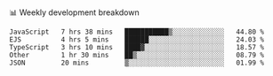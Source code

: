 📊 Weekly development breakdown
<!--START_SECTION:waka-->
```text
JavaScript   7 hrs 38 mins   ███████████▒░░░░░░░░░░░░░   44.80 % 
EJS          4 hrs 5 mins    ██████░░░░░░░░░░░░░░░░░░░   24.03 % 
TypeScript   3 hrs 10 mins   ████▓░░░░░░░░░░░░░░░░░░░░   18.57 % 
Other        1 hr 30 mins    ██▒░░░░░░░░░░░░░░░░░░░░░░   08.79 % 
JSON         20 mins         ▒░░░░░░░░░░░░░░░░░░░░░░░░   01.99 % 
```
<!--END_SECTION:waka-->
